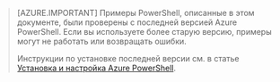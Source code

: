 > [AZURE.IMPORTANT] Примеры PowerShell, описанные в этом документе, были проверены с последней версией Azure PowerShell. Если вы используете более старую версию, примеры могут не работать или возвращать ошибки.
>
> Инструкции по установке последней версии см. в статье [Установка и настройка Azure PowerShell](../articles/powershell-install-configure.md).

<!---HONumber=AcomDC_0427_2016-->